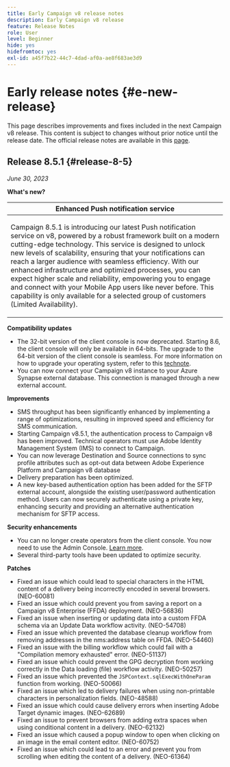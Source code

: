 ```yaml
---
title: Early Campaign v8 release notes
description: Early Campaign v8 release
feature: Release Notes
role: User
level: Beginner
hide: yes
hidefromtoc: yes
exl-id: a45f7b22-44c7-4dad-af0a-ae8f683ae3d9
---
```

# Early release notes {#e-new-release}

This page describes improvements and fixes included in the next Campaign v8 release. This content is subject to changes without prior notice until the release date. The official release notes are available in this [page](../start/release-notes.md).

## Release 8.5.1 {#release-8-5}

_June 30, 2023_

**What's new?**

<table> 
<thead>
<tr> 
<th> <strong>Enhanced Push notification service</strong><br /> </th> 
</tr> 
</thead> 
<tbody> 
<tr> 
<td><p>Campaign 8.5.1 is introducing our latest Push notification service on v8, powered by a robust framework built on a modern cutting-edge technology. This service is designed to unlock new levels of scalability, ensuring that your notifications can reach a larger audience with seamless efficiency. With our enhanced infrastructure and optimized processes, you can expect higher scale and reliability, empowering you to engage and connect with your Mobile App users like never before. This capability is only available for a selected group of customers (Limited Availability).</p>
</td> 
</tr> 
</tbody> 
</table>

**Compatibility updates**

* The 32-bit version of the client console is now deprecated. Starting 8.6, the client console will only be available in 64-bits. The upgrade to the 64-bit version of the client console is seamless. For more information on how to upgrade your operating system, refer to this [technote](https://experienceleague.adobe.com/docs/campaign/technotes-ac/tn-new/console.html).
* You can now connect your Campaign v8 instance to your Azure Synapse external database. This connection is managed through a new external account.

**Improvements**

* SMS throughput has been significantly enhanced by implementing a range of optimizations, resulting in improved speed and efficiency for SMS communication.
* Starting Campaign v8.5.1, the authentication process to Campaign v8 has been improved. Technical operators must use Adobe Identity Management System (IMS) to connect to Campaign.
* You can now leverage Destination and Source connections to sync profile attributes such as opt-out data between Adobe Experience Platform and Campaign v8 database
* Delivery preparation has been optimized.
* A new key-based authentication option has been added for the SFTP external account, alongside the existing user/password authentication method. Users can now securely authenticate using a private key, enhancing security and providing an alternative authentication mechanism for SFTP access.

**Security enhancements**

* You can no longer create operators from the client console. You now need to use the Admin Console. [Learn more](../start/gs-permissions.md).
* Several third-party tools have been updated to optimize security.

**Patches**

* Fixed an issue which could lead to special characters in the HTML content of a delivery being incorrectly encoded in several browsers. (NEO-60081)
* Fixed an issue which could prevent you from saving a report on a Campaign v8 Enterprise (FFDA) deployment. (NEO-56836)
* Fixed an issue when inserting or updating data into a custom FFDA schema via an Update Data workflow activity. (NEO-54708)
* Fixed an issue which prevented the database cleanup workflow from removing addresses in the nms:address table on FFDA. (NEO-54460)
* Fixed an issue with the billing workflow which could fail with a "Compilation memory exhausted" error. (NEO-51137)
* Fixed an issue which could prevent the GPG decryption from working correctly in the Data loading (file) workflow activity. (NEO-50257)
* Fixed an issue which prevented the `JSPContext.sqlExecWithOneParam` function from working. (NEO-50066)
* Fixed an issue which led to delivery failures when using non-printable characters in personalization fields. (NEO-48588)
* Fixed an issue which could cause delivery errors when inserting Adobe Target dynamic images. (NEO-62689)
* Fixed an issue to prevent browsers from adding extra spaces when using conditional content in a delivery. (NEO-62132)
* Fixed an issue which caused a popup window to open when clicking on an image in the email content editor. (NEO-60752)
* Fixed an issue which could lead to an error and prevent you from scrolling when editing the content of a delivery. (NEO-61364)
